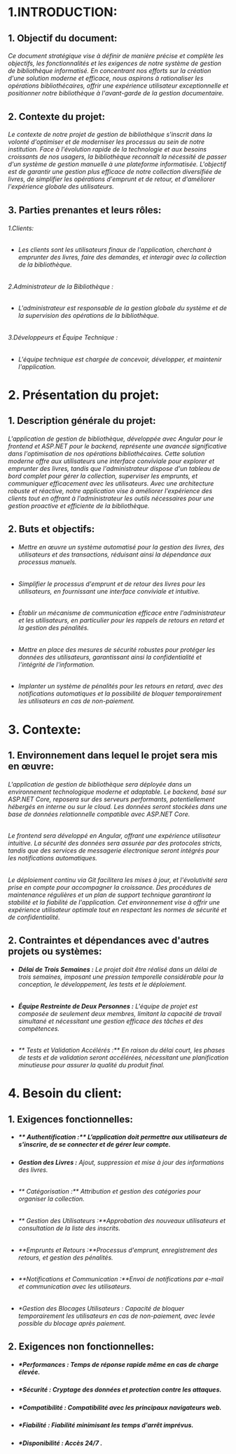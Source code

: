 # 1.INTRODUCTION:
## 1. Objectif du document:
###### Ce document stratégique vise à définir de manière précise et complète les objectifs, les fonctionnalités et les exigences de notre système de gestion de bibliothèque informatisé. En concentrant nos efforts sur la création d'une solution moderne et efficace, nous aspirons à rationaliser les opérations bibliothécaires, offrir une expérience utilisateur exceptionnelle et positionner notre bibliothèque à l'avant-garde de la gestion documentaire.
## 2. Contexte du projet:
###### Le contexte de notre projet de gestion de bibliothèque s'inscrit dans la volonté d'optimiser et de moderniser les processus au sein de notre institution. Face à l'évolution rapide de la technologie et aux besoins croissants de nos usagers, la bibliothèque reconnaît la nécessité de passer d'un système de gestion manuelle à une plateforme informatisée. L'objectif est de garantir une gestion plus efficace de notre collection diversifiée de livres, de simplifier les opérations d'emprunt et de retour, et d'améliorer l'expérience globale des utilisateurs.
## 3. Parties prenantes et leurs rôles:
###### 1.Clients:
 - ######    Les clients sont les utilisateurs finaux de l'application, cherchant à emprunter des livres, faire des demandes, et interagir avec la collection de la bibliothèque.
###### 2.Administrateur de la Bibliothèque :
  - ######    L'administrateur est responsable de la gestion globale du système et de la supervision des opérations de la bibliothèque.
###### 3.Développeurs et Équipe Technique :
  - ######    L'équipe technique est chargée de concevoir, développer, et maintenir l'application.
# 2. Présentation du projet:
## 1. Description générale du projet:
###### L'application de gestion de bibliothèque, développée avec Angular pour le frontend et ASP.NET pour le backend, représente une avancée significative dans l'optimisation de nos opérations bibliothécaires. Cette solution moderne offre aux utilisateurs une interface conviviale pour explorer et emprunter des livres, tandis que l'administrateur dispose d'un tableau de bord complet pour gérer la collection, superviser les emprunts, et communiquer efficacement avec les utilisateurs. Avec une architecture robuste et réactive, notre application vise à améliorer l'expérience des clients tout en offrant à l'administrateur les outils nécessaires pour une gestion proactive et efficiente de la bibliothèque.
## 2. Buts et objectifs:
- ###### Mettre en œuvre un système automatisé pour la gestion des livres, des utilisateurs et des transactions, réduisant ainsi la dépendance aux processus manuels.
- ###### Simplifier le processus d'emprunt et de retour des livres pour les utilisateurs, en fournissant une interface conviviale et intuitive.
- ###### Établir un mécanisme de communication efficace entre l'administrateur et les utilisateurs, en particulier pour les rappels de retours en retard et la gestion des pénalités.
- ###### Mettre en place des mesures de sécurité robustes pour protéger les données des utilisateurs, garantissant ainsi la confidentialité et l'intégrité de l'information.
- ###### Implanter un système de pénalités pour les retours en retard, avec des notifications automatiques et la possibilité de bloquer temporairement les utilisateurs en cas de non-paiement.
# 3. Contexte:
## 1. Environnement dans lequel le projet sera mis en œuvre:
###### L'application de gestion de bibliothèque sera déployée dans un environnement technologique moderne et adaptable. Le backend, basé sur ASP.NET Core, reposera sur des serveurs performants, potentiellement hébergés en interne ou sur le cloud. Les données seront stockées dans une base de données relationnelle compatible avec ASP.NET Core.

###### Le frontend sera développé en Angular, offrant une expérience utilisateur intuitive. La sécurité des données sera assurée par des protocoles stricts, tandis que des services de messagerie électronique seront intégrés pour les notifications automatiques.

###### Le déploiement continu via Git facilitera les mises à jour, et l'évolutivité sera prise en compte pour accompagner la croissance. Des procédures de maintenance régulières et un plan de support technique garantiront la stabilité et la fiabilité de l'application. Cet environnement vise à offrir une expérience utilisateur optimale tout en respectant les normes de sécurité et de confidentialité.
## 2. Contraintes et dépendances avec d'autres projets ou systèmes:
- ###### **Délai de Trois Semaines :** Le projet doit être réalisé dans un délai de trois semaines, imposant une pression temporelle considérable pour la conception, le développement, les tests et le déploiement.
- ###### **Équipe Restreinte de Deux Personnes :** L'équipe de projet est composée de seulement deux membres, limitant la capacité de travail simultané et nécessitant une gestion efficace des tâches et des compétences.
- ###### ** Tests et Validation Accélérés :** En raison du délai court, les phases de tests et de validation seront accélérées, nécessitant une planification minutieuse pour assurer la qualité du produit final.
# 4. Besoin du client:
## 1. Exigences fonctionnelles:
- ##### ** Authentification :** L’application doit permettre aux utilisateurs de s'inscrire, de se connecter et de gérer leur compte.
- ###### **Gestion des Livres :** Ajout, suppression et mise à jour des informations des livres.
- ###### ** Catégorisation :** Attribution et gestion des catégories pour organiser la collection.
- ###### ** Gestion des Utilisateurs :**Approbation des nouveaux utilisateurs et consultation de la liste des inscrits.
- ###### **Emprunts et Retours :**Processus d'emprunt, enregistrement des retours, et gestion des pénalités.
- ###### **Notifications et Communication :**Envoi de notifications par e-mail et communication avec les utilisateurs.
- ###### **Gestion des Blocages Utilisateurs :* Capacité de bloquer temporairement les utilisateurs en cas de non-paiement, avec levée possible du blocage après paiement.
## 2. Exigences non fonctionnelles:
- ##### **Performances :* Temps de réponse rapide même en cas de charge élevée.
- ##### **Sécurité :* Cryptage des données et protection contre les attaques.
- ##### **Compatibilité :* Compatibilité avec les principaux navigateurs web.
- ##### **Fiabilité :* Fiabilité minimisant les temps d'arrêt imprévus.
- ##### **Disponibilité :* Accès 24/7 .
